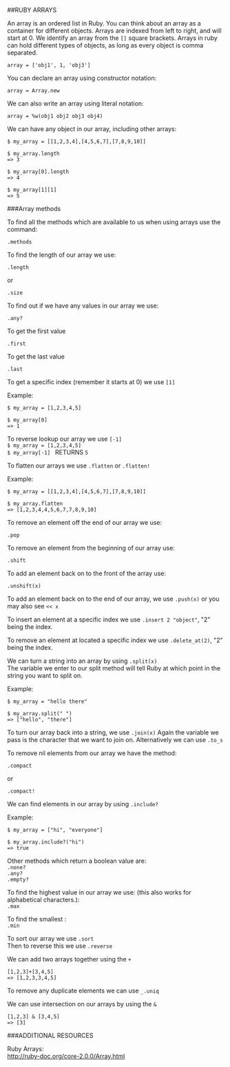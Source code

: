 ##RUBY ARRAYS

An array is an ordered list in Ruby. You can think about an array as a container for different objects. Arrays are indexed from left to right, and will start at 0. We identify an array from the `[]` square brackets. Arrays in ruby can hold different types of objects, as long as every object is comma separated.  

	array = ['obj1', 1, 'obj3']
	
You can declare an array using constructor notation:

	array = Array.new

We can also write an array using literal notation:  

	array = %w(obj1 obj2 obj3 obj4)

We can have any object in our array, including other arrays:  

	$ my_array = [[1,2,3,4],[4,5,6,7],[7,8,9,10]]

	$ my_array.length
	=> 3

	$ my_array[0].length 
	=> 4

	$ my_array[1][1]
	=> 5

###Array methods

To find all the methods which are available to us when using arrays use the command:  

	.methods

To find the length of our array we use:  

	.length

or  

	.size  

To find out if we have any values in our array we use:  

	.any?  

To get the first value 

	.first

To get the last value 

	.last 

To get a specific index (remember it starts at 0) we use `[1]`

Example:  

	$ my_array = [1,2,3,4,5]
		
	$ my_array[0]
	=> 1

To reverse lookup our array we use `[-1]`  
`$ my_array = [1,2,3,4,5]`  
`$ my_array[-1] ` RETURNS     `5`  
  
To flatten our arrays we use `.flatten` or  `.flatten! `

Example:  

	$ my_array = [[1,2,3,4],[4,5,6,7],[7,8,9,10]]  

	$ my_array.flatten
	=> [1,2,3,4,4,5,6,7,7,8,9,10]

To remove an element off the end of our array we use:  

	.pop
	
To remove an element from the beginning of our array use:  

	.shift
	 
To add an element back on to the front of the array use:  

	.unshift(x) 

To add an element back on to the end of our array, we use `.push(x)` or you may also see `<< x`

To insert an element at a specific index we use `.insert 2 "object"`, "2" being the index.
 
To remove an element at located a specific index we use `.delete_at(2)`, "2" being the index. 

We can turn a string into an array by using  `.split(x)`  
The variable we enter to our split method will tell Ruby at which point in the string you want to split on.  

Example:

	$ my_array = "hello there"
	
	$ my_array.split(" ")
	=> ["hello", "there"]

To turn our array back into a string, we use `.join(x)`
Again the variable we pass is the character that we want to join on. 
Alternatively we can use `.to_s`

To remove nil elements from our array we have the method:  

	.compact
	 
or  

	.compact!  

We can find elements in our array by using `.include?`

Example:  

	$ my_array = ["hi", "everyone"]
	
	$ my_array.include?("hi") 
	=> true

Other methods which return a boolean value are:  
`.none?`  
`.any?`  
`.empty?`  

To find the highest value in our array we use: (this also works for alphabetical characters.):  
`.max`

To find the smallest :  
`.min` 

To sort our array  we use  `.sort`  
Then to reverse this we use  `.reverse`  

We can add two arrays together using the `+`
 
	[1,2,3]+[3,4,5]
	=> [1,2,3,3,4,5]

To remove any duplicate elements we can use `_.uniq`  

We can use intersection on our arrays by using the `&`
 
	[1,2,3] & [3,4,5]
	=> [3] 

###ADDITIONAL RESOURCES

Ruby Arrays:  
<http://ruby-doc.org/core-2.0.0/Array.html>  

